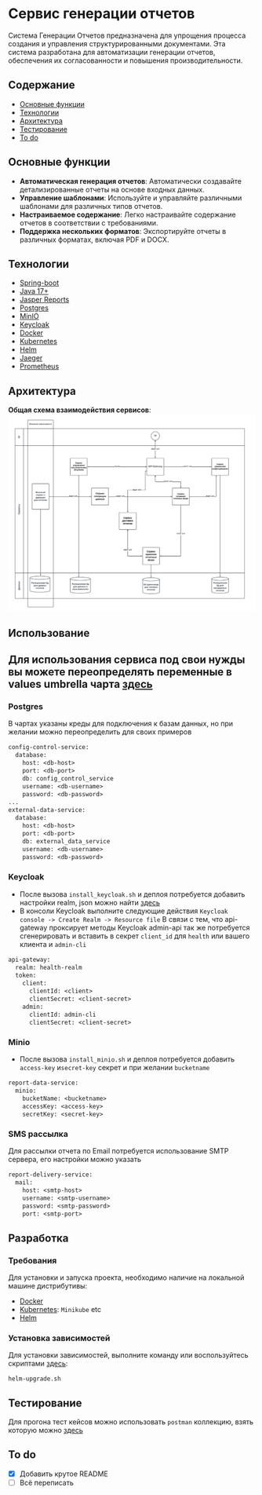 # Сервис генерации отчетов
Система Генерации Отчетов предназначена для упрощения процесса создания и управления структурированными документами. Эта система разработана для автоматизации генерации отчетов, обеспечения их согласованности и повышения производительности.

## Содержание
- [Основные функции](#основные-функции)
- [Технологии](#технологии)
- [Архитектура](#архитектура)
- [Тестирование](#тестирование)
- [To do](#to-do)

## Основные функции
- **Автоматическая генерация отчетов**: Автоматически создавайте детализированные отчеты на основе входных данных.
- **Управление шаблонами**: Используйте и управляйте различными шаблонами для различных типов отчетов.
- **Настраиваемое содержание**: Легко настраивайте содержание отчетов в соответствии с требованиями.
- **Поддержка нескольких форматов**: Экспортируйте отчеты в различных форматах, включая PDF и DOCX.

## Технологии
- [Spring-boot](https://spring.io/projects/spring-boot/)
- [Java 17+](https://openjdk.org/projects/jdk/)
- [Jasper Reports](https://www.jaspersoft.com/products/jaspersoft-community)
- [Postgres](https://www.postgresql.org/)
- [MinIO](https://min.io/)
- [Keycloak](https://www.keycloak.org/)
- [Docker](https://www.docker.com/)
- [Kubernetes](https://kubernetes.io/)
- [Helm](https://helm.sh/)
- [Jaeger](https://www.jaegertracing.io/)
- [Prometheus](https://prometheus.io/)

## Архитектура
**Общая схема взаимодействия сервисов**:
![alt text](https://github.com/malletmustdie/otus-report-generate-system/blob/main/tech_docs/img/scheme.png)

## Использование
## **Для использования сервиса под свои нужды вы можете переопределять переменные в values umbrella чарта [здесь](https://github.com/malletmustdie/otus-report-generate-system/blob/main/umbrella-chart/Chart.yaml)**

### **Postgres**
В чартах указаны креды для подключения к базам данных, но при желании можно переопределить для своих примеров
```
config-control-service:
  database:
    host: <db-host>
    port: <db-port>
    db: config_control_service
    username: <db-username>
    password: <db-password>
...
external-data-service:
  database:
    host: <db-host>
    port: <db-port>
    db: external_data_service
    username: <db-username>
    password: <db-password>
```
### **Keycloak**
- После вызова `install_keycloak.sh` и деплоя потребуется добавить настройки realm, json можно найти [здесь](https://github.com/malletmustdie/otus-report-generate-system/blob/main/umbrella-chart/keycloak)
- В консоли Keycloak выполните следующие действия `Keycloak console -> Create Realm -> Resource file`
В связи с тем, что api-gateway проксирует методы Keycloak admin-api так же потребуется сгенерировать и вставить в секрет `client_id` для `health` или вашего клиента и `admin-cli`
```
api-gateway:
  realm: health-realm
  token:
    client:
      clientId: <client>
      clientSecret: <client-secret>
    admin:
      clientId: admin-cli
      clientSecret: <client-secret>
```
### **Minio**
- После вызова `install_minio.sh` и деплоя потребуется добавить `access-key` и`secret-key` секрет и при желании `bucketname` 
```
report-data-service:
  minio:
    bucketName: <bucketname>
    accessKey: <access-key>
    secretKey: <secret-key>
```
### **SMS рассылка**
Для рассылки отчета по Email потребуется использование SMTP сервера, его настройки можно указать 
```
report-delivery-service:
  mail:
    host: <smtp-host>
    username: <smtp-username>
    password: <smtp-password>
    port: <smtp-port>
```

## Разработка

### Требования
Для установки и запуска проекта, необходимо наличие на локальной машине дистрибутивы:
- [Docker](https://www.docker.com/)
- [Kubernetes](https://kubernetes.io/): `Minikube` etc
- [Helm](https://helm.sh/)

### Установка зависимостей
Для установки зависимостей, выполните команду или воспользуйтесь скриптами [здесь](https://github.com/malletmustdie/otus-report-generate-system/blob/main/script):
```
helm-upgrade.sh
```

## Тестирование
Для прогона тест кейсов можно использовать `postman` коллекцию, взять которую можно [здесь](https://github.com/malletmustdie/otus-report-generate-system/blob/main/test-collection-postman)

## To do
- [x] Добавить крутое README
- [ ] Всё переписать